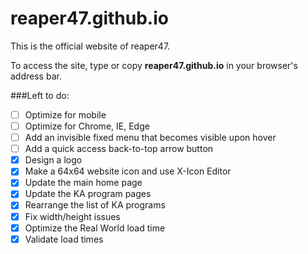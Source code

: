# reaper47.github.io
This is the official website of reaper47. 

To access the site, type or copy **reaper47.github.io** in your browser's address bar.

###Left to do:
- [ ] Optimize for mobile
- [ ] Optimize for Chrome, IE, Edge
- [ ] Add an invisible fixed menu that becomes visible upon hover
- [ ] Add a quick access back-to-top arrow button
- [X] Design a logo
- [X] Make a 64x64 website icon and use X-Icon Editor
- [X] Update the main home page
- [X] Update the KA program pages
- [X] Rearrange the list of KA programs 
- [X] Fix width/height issues
- [X] Optimize the Real World load time 
- [X] Validate load times
